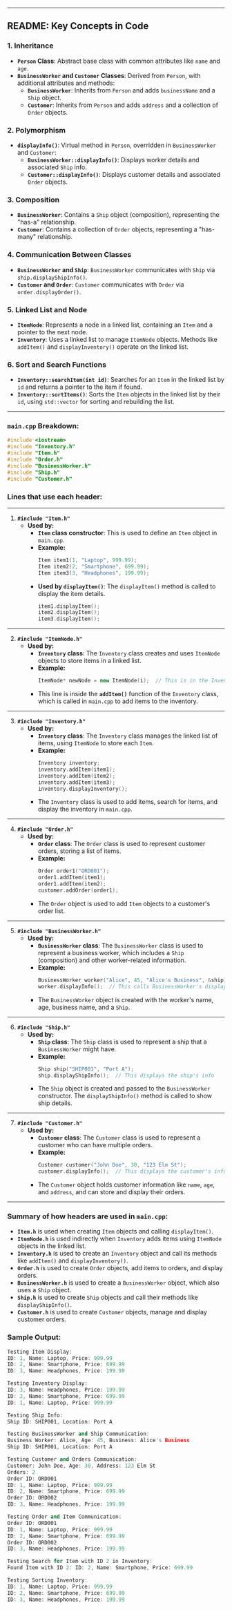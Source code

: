 
---

## README: Key Concepts in Code

### 1. **Inheritance**

- **`Person` Class**: Abstract base class with common attributes like `name` and `age`.
- **`BusinessWorker` and `Customer` Classes**: Derived from `Person`, with additional attributes and methods:
  - **`BusinessWorker`**: Inherits from `Person` and adds `businessName` and a `Ship` object.
  - **`Customer`**: Inherits from `Person` and adds `address` and a collection of `Order` objects.

### 2. **Polymorphism**

- **`displayInfo()`**: Virtual method in `Person`, overridden in `BusinessWorker` and `Customer`:
  - **`BusinessWorker::displayInfo()`**: Displays worker details and associated `Ship` info.
  - **`Customer::displayInfo()`**: Displays customer details and associated `Order` objects.

### 3. **Composition**

- **`BusinessWorker`**: Contains a `Ship` object (composition), representing the "has-a" relationship.
- **`Customer`**: Contains a collection of `Order` objects, representing a "has-many" relationship.

### 4. **Communication Between Classes**

- **`BusinessWorker` and `Ship`**: `BusinessWorker` communicates with `Ship` via `ship.displayShipInfo()`.
- **`Customer` and `Order`**: `Customer` communicates with `Order` via `order.displayOrder()`.

### 5. **Linked List and Node**

- **`ItemNode`**: Represents a node in a linked list, containing an `Item` and a pointer to the next node.
- **`Inventory`**: Uses a linked list to manage `ItemNode` objects. Methods like `addItem()` and `displayInventory()` operate on the linked list.

### 6. **Sort and Search Functions**

- **`Inventory::searchItem(int id)`**: Searches for an `Item` in the linked list by `id` and returns a pointer to the item if found.
- **`Inventory::sortItems()`**: Sorts the `Item` objects in the linked list by their `id`, using `std::vector` for sorting and rebuilding the list.

---

### **`main.cpp` Breakdown:**

```cpp
#include <iostream>
#include "Inventory.h"
#include "Item.h"
#include "Order.h"
#include "BusinessWorker.h"
#include "Ship.h"
#include "Customer.h"
```

### **Lines that use each header:**

---

1. **`#include "Item.h"`**
   - **Used by:**
     - **`Item` class constructor**: This is used to define an `Item` object in `main.cpp`.
     - **Example:**
       ```cpp
       Item item1(1, "Laptop", 999.99);
       Item item2(2, "Smartphone", 699.99);
       Item item3(3, "Headphones", 199.99);
       ```
     - **Used by `displayItem()`**: The `displayItem()` method is called to display the item details.
       ```cpp
       item1.displayItem();
       item2.displayItem();
       item3.displayItem();
       ```

---

2. **`#include "ItemNode.h"`**
   - **Used by:**
     - **`Inventory` class**: The `Inventory` class creates and uses `ItemNode` objects to store items in a linked list.
     - **Example:**
       ```cpp
       ItemNode* newNode = new ItemNode(i);  // This is in the Inventory::addItem method
       ```
     - This line is inside the **`addItem()`** function of the `Inventory` class, which is called in `main.cpp` to add items to the inventory.

---

3. **`#include "Inventory.h"`**
   - **Used by:**
     - **`Inventory` class**: The `Inventory` class manages the linked list of items, using `ItemNode` to store each `Item`.
     - **Example:**
       ```cpp
       Inventory inventory;
       inventory.addItem(item1);
       inventory.addItem(item2);
       inventory.addItem(item3);
       inventory.displayInventory();
       ```
     - The `Inventory` class is used to add items, search for items, and display the inventory in `main.cpp`.

---

4. **`#include "Order.h"`**
   - **Used by:**
     - **`Order` class**: The `Order` class is used to represent customer orders, storing a list of items.
     - **Example:**
       ```cpp
       Order order1("ORD001");
       order1.addItem(item1);
       order1.addItem(item2);
       customer.addOrder(order1);
       ```
     - The `Order` object is used to add `Item` objects to a customer's order list.

---

5. **`#include "BusinessWorker.h"`**
   - **Used by:**
     - **`BusinessWorker` class**: The `BusinessWorker` class is used to represent a business worker, which includes a `Ship` (composition) and other worker-related information.
     - **Example:**
       ```cpp
       BusinessWorker worker("Alice", 45, "Alice's Business", &ship);
       worker.displayInfo();  // This calls BusinessWorker's displayInfo() method
       ```
     - The `BusinessWorker` object is created with the worker's name, age, business name, and a `Ship`.

---

6. **`#include "Ship.h"`**
   - **Used by:**
     - **`Ship` class**: The `Ship` class is used to represent a ship that a `BusinessWorker` might have.
     - **Example:**
       ```cpp
       Ship ship("SHIP001", "Port A");
       ship.displayShipInfo();  // This displays the ship's info
       ```
     - The `Ship` object is created and passed to the `BusinessWorker` constructor. The `displayShipInfo()` method is called to show ship details.

---

7. **`#include "Customer.h"`**
   - **Used by:**
     - **`Customer` class**: The `Customer` class is used to represent a customer who can have multiple orders.
     - **Example:**
       ```cpp
       Customer customer("John Doe", 30, "123 Elm St");
       customer.displayInfo();  // This displays the customer's information
       ```
     - The `Customer` object holds customer information like `name`, `age`, and `address`, and can store and display their orders.

---

### Summary of how headers are used in `main.cpp`:

- **`Item.h`** is used when creating `Item` objects and calling `displayItem()`.
- **`ItemNode.h`** is used indirectly when `Inventory` adds items using `ItemNode` objects in the linked list.
- **`Inventory.h`** is used to create an `Inventory` object and call its methods like `addItem()` and `displayInventory()`.
- **`Order.h`** is used to create `Order` objects, add items to orders, and display orders.
- **`BusinessWorker.h`** is used to create a `BusinessWorker` object, which also uses a `Ship` object.
- **`Ship.h`** is used to create `Ship` objects and call their methods like `displayShipInfo()`.
- **`Customer.h`** is used to create `Customer` objects, manage and display customer orders.

### Sample Output:

```cpp
Testing Item Display:
ID: 1, Name: Laptop, Price: 999.99
ID: 2, Name: Smartphone, Price: 699.99
ID: 3, Name: Headphones, Price: 199.99

Testing Inventory Display:
ID: 3, Name: Headphones, Price: 199.99
ID: 2, Name: Smartphone, Price: 699.99
ID: 1, Name: Laptop, Price: 999.99

Testing Ship Info:
Ship ID: SHIP001, Location: Port A

Testing BusinessWorker and Ship Communication:
Business Worker: Alice, Age: 45, Business: Alice's Business
Ship ID: SHIP001, Location: Port A

Testing Customer and Orders Communication:
Customer: John Doe, Age: 30, Address: 123 Elm St
Orders: 2
Order ID: ORD001
ID: 1, Name: Laptop, Price: 999.99
ID: 2, Name: Smartphone, Price: 699.99
Order ID: ORD002
ID: 3, Name: Headphones, Price: 199.99

Testing Order and Item Communication:
Order ID: ORD001
ID: 1, Name: Laptop, Price: 999.99
ID: 2, Name: Smartphone, Price: 699.99
Order ID: ORD002
ID: 3, Name: Headphones, Price: 199.99

Testing Search for Item with ID 2 in Inventory:
Found Item with ID 2: ID: 2, Name: Smartphone, Price: 699.99

Testing Sorting Inventory:
ID: 1, Name: Laptop, Price: 999.99
ID: 2, Name: Smartphone, Price: 699.99
ID: 3, Name: Headphones, Price: 199.99

```
